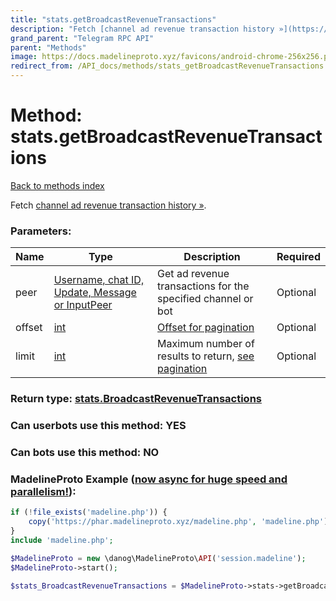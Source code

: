 ```yaml
---
title: "stats.getBroadcastRevenueTransactions"
description: "Fetch [channel ad revenue transaction history »](https://core.telegram.org/api/revenue)."
grand_parent: "Telegram RPC API"
parent: "Methods"
image: https://docs.madelineproto.xyz/favicons/android-chrome-256x256.png
redirect_from: /API_docs/methods/stats_getBroadcastRevenueTransactions.html
---
```

# Method: stats.getBroadcastRevenueTransactions
[Back to methods index](index.html)



Fetch [channel ad revenue transaction history »](https://core.telegram.org/api/revenue).

### Parameters:

| Name     |    Type       | Description | Required |
|----------|---------------|-------------|----------|
|peer|[Username, chat ID, Update, Message or InputPeer](/API_docs/types/InputPeer.html) | Get ad revenue transactions for the specified channel or bot | Optional|
|offset|[int](/API_docs/types/int.html) | [Offset for pagination](https://core.telegram.org/api/offsets) | Optional|
|limit|[int](/API_docs/types/int.html) | Maximum number of results to return, [see pagination](https://core.telegram.org/api/offsets) | Optional|


### Return type: [stats.BroadcastRevenueTransactions](/API_docs/types/stats.BroadcastRevenueTransactions.html)

### Can userbots use this method: **YES**

### Can bots use this method: **NO**


### MadelineProto Example ([now async for huge speed and parallelism!](https://docs.madelineproto.xyz/docs/ASYNC.html)):


```php
if (!file_exists('madeline.php')) {
    copy('https://phar.madelineproto.xyz/madeline.php', 'madeline.php');
}
include 'madeline.php';

$MadelineProto = new \danog\MadelineProto\API('session.madeline');
$MadelineProto->start();

$stats_BroadcastRevenueTransactions = $MadelineProto->stats->getBroadcastRevenueTransactions(peer: $InputPeer, offset: $int, limit: $int, );
```

